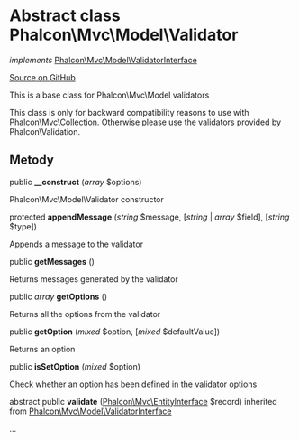 # Abstract class **Phalcon\\Mvc\\Model\\Validator**

*implements* [Phalcon\Mvc\Model\ValidatorInterface](/en/3.1.2/api/Phalcon_Mvc_Model_ValidatorInterface)

<a href="https://github.com/phalcon/cphalcon/blob/master/phalcon/mvc/model/validator.zep" class="btn btn-default btn-sm">Source on GitHub</a>

This is a base class for Phalcon\\Mvc\\Model validators

This class is only for backward compatibility reasons to use with Phalcon\\Mvc\\Collection. Otherwise please use the validators provided by Phalcon\\Validation.

## Metody

public **__construct** (*array* $options)

Phalcon\\Mvc\\Model\\Validator constructor

protected **appendMessage** (*string* $message, [*string* | *array* $field], [*string* $type])

Appends a message to the validator

public **getMessages** ()

Returns messages generated by the validator

public *array* **getOptions** ()

Returns all the options from the validator

public **getOption** (*mixed* $option, [*mixed* $defaultValue])

Returns an option

public **isSetOption** (*mixed* $option)

Check whether an option has been defined in the validator options

abstract public **validate** ([Phalcon\Mvc\EntityInterface](/en/3.1.2/api/Phalcon_Mvc_EntityInterface) $record) inherited from [Phalcon\Mvc\Model\ValidatorInterface](/en/3.1.2/api/Phalcon_Mvc_Model_ValidatorInterface)

...
